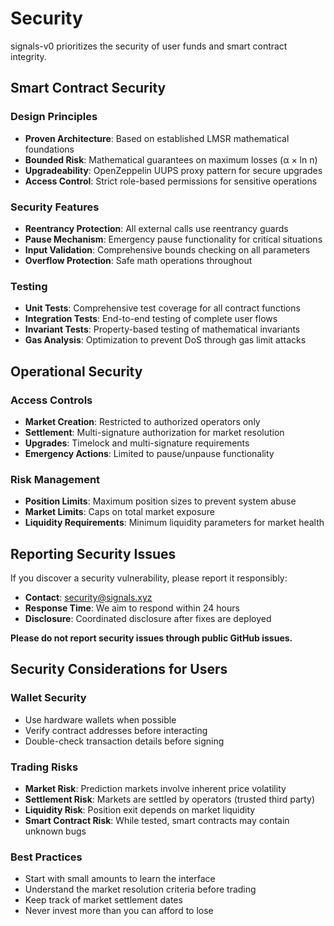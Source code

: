 # Security

signals-v0 prioritizes the security of user funds and smart contract integrity.

## Smart Contract Security

### Design Principles

- **Proven Architecture**: Based on established LMSR mathematical foundations
- **Bounded Risk**: Mathematical guarantees on maximum losses (α × ln n)
- **Upgradeability**: OpenZeppelin UUPS proxy pattern for secure upgrades
- **Access Control**: Strict role-based permissions for sensitive operations

### Security Features

- **Reentrancy Protection**: All external calls use reentrancy guards
- **Pause Mechanism**: Emergency pause functionality for critical situations
- **Input Validation**: Comprehensive bounds checking on all parameters
- **Overflow Protection**: Safe math operations throughout

### Testing

- **Unit Tests**: Comprehensive test coverage for all contract functions
- **Integration Tests**: End-to-end testing of complete user flows
- **Invariant Tests**: Property-based testing of mathematical invariants
- **Gas Analysis**: Optimization to prevent DoS through gas limit attacks

## Operational Security

### Access Controls

- **Market Creation**: Restricted to authorized operators only
- **Settlement**: Multi-signature authorization for market resolution
- **Upgrades**: Timelock and multi-signature requirements
- **Emergency Actions**: Limited to pause/unpause functionality

### Risk Management

- **Position Limits**: Maximum position sizes to prevent system abuse
- **Market Limits**: Caps on total market exposure
- **Liquidity Requirements**: Minimum liquidity parameters for market health

## Reporting Security Issues

If you discover a security vulnerability, please report it responsibly:

- **Contact**: security@signals.xyz
- **Response Time**: We aim to respond within 24 hours
- **Disclosure**: Coordinated disclosure after fixes are deployed

**Please do not report security issues through public GitHub issues.**

## Security Considerations for Users

### Wallet Security

- Use hardware wallets when possible
- Verify contract addresses before interacting
- Double-check transaction details before signing

### Trading Risks

- **Market Risk**: Prediction markets involve inherent price volatility
- **Settlement Risk**: Markets are settled by operators (trusted third party)
- **Liquidity Risk**: Position exit depends on market liquidity
- **Smart Contract Risk**: While tested, smart contracts may contain unknown bugs

### Best Practices

- Start with small amounts to learn the interface
- Understand the market resolution criteria before trading
- Keep track of market settlement dates
- Never invest more than you can afford to lose
